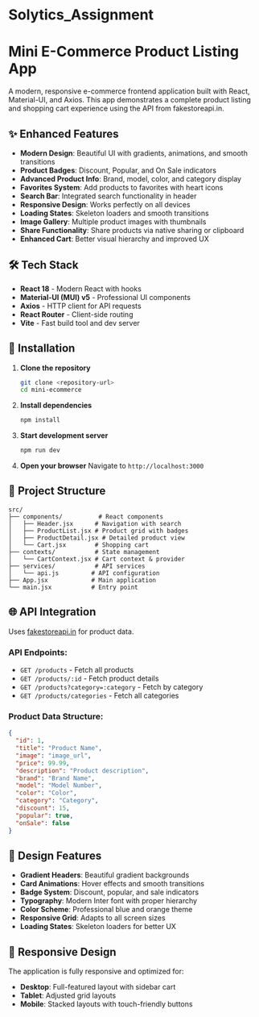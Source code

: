 

# Solytics_Assignment



# Mini E-Commerce Product Listing App

A modern, responsive e-commerce frontend application built with React, Material-UI, and Axios. This app demonstrates a complete product listing and shopping cart experience using the API from fakestoreapi.in.

## ✨ Enhanced Features

- **Modern Design**: Beautiful UI with gradients, animations, and smooth transitions
- **Product Badges**: Discount, Popular, and On Sale indicators
- **Advanced Product Info**: Brand, model, color, and category display
- **Favorites System**: Add products to favorites with heart icons
- **Search Bar**: Integrated search functionality in header
- **Responsive Design**: Works perfectly on all devices
- **Loading States**: Skeleton loaders and smooth transitions
- **Image Gallery**: Multiple product images with thumbnails
- **Share Functionality**: Share products via native sharing or clipboard
- **Enhanced Cart**: Better visual hierarchy and improved UX

## 🛠️ Tech Stack

- **React 18** - Modern React with hooks
- **Material-UI (MUI) v5** - Professional UI components
- **Axios** - HTTP client for API requests
- **React Router** - Client-side routing
- **Vite** - Fast build tool and dev server

## 🚀 Installation

1. **Clone the repository**
   ```bash
   git clone <repository-url>
   cd mini-ecommerce
   ```

2. **Install dependencies**
   ```bash
   npm install
   ```

3. **Start development server**
   ```bash
   npm run dev
   ```

4. **Open your browser**
   Navigate to `http://localhost:3000`

## 📁 Project Structure

```
src/
├── components/          # React components
│   ├── Header.jsx      # Navigation with search
│   ├── ProductList.jsx # Product grid with badges
│   ├── ProductDetail.jsx # Detailed product view
│   └── Cart.jsx        # Shopping cart
├── contexts/           # State management
│   └── CartContext.jsx # Cart context & provider
├── services/           # API services
│   └── api.js         # API configuration
├── App.jsx            # Main application
└── main.jsx           # Entry point
```

## 🌐 API Integration

Uses [fakestoreapi.in](https://fakestoreapi.in/api/products) for product data.

### API Endpoints:
- `GET /products` - Fetch all products
- `GET /products/:id` - Fetch product details
- `GET /products?category=:category` - Fetch by category
- `GET /products/categories` - Fetch all categories

### Product Data Structure:
```json
{
  "id": 1,
  "title": "Product Name",
  "image": "image_url",
  "price": 99.99,
  "description": "Product description",
  "brand": "Brand Name",
  "model": "Model Number",
  "color": "Color",
  "category": "Category",
  "discount": 15,
  "popular": true,
  "onSale": false
}
```

## 🎨 Design Features

- **Gradient Headers**: Beautiful gradient backgrounds
- **Card Animations**: Hover effects and smooth transitions
- **Badge System**: Discount, popular, and sale indicators
- **Typography**: Modern Inter font with proper hierarchy
- **Color Scheme**: Professional blue and orange theme
- **Responsive Grid**: Adapts to all screen sizes
- **Loading States**: Skeleton loaders for better UX

## 📱 Responsive Design

The application is fully responsive and optimized for:
- **Desktop**: Full-featured layout with sidebar cart
- **Tablet**: Adjusted grid layouts
- **Mobile**: Stacked layouts with touch-friendly buttons

